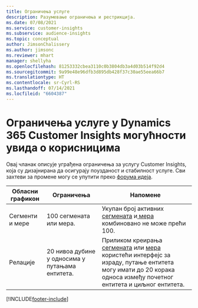 ```yaml
---
title: Ограничења услуге
description: Разумевање ограничења и рестрикција.
ms.date: 07/08/2021
ms.service: customer-insights
ms.subservice: audience-insights
ms.topic: conceptual
author: JimsonChalissery
ms.author: jimsonc
ms.reviewer: mhart
manager: shellyha
ms.openlocfilehash: 81253332cbea3110c0b3804db3a4d03b514f92d4
ms.sourcegitcommit: 9a99e48e96dfb3d895db428f37c30ae55eea66b7
ms.translationtype: HT
ms.contentlocale: sr-Cyrl-RS
ms.lasthandoff: 07/14/2021
ms.locfileid: "6604387"
---
```

# <a name="service-limits-in-dynamics-365-customer-insights-audience-insights-capability"></a>Ограничења услуге у Dynamics 365 Customer Insights могућности увида о корисницима

Овај чланак описује уграђена ограничења за услугу Customer Insights, која су дизајнирана да осигурају поузданост и стабилност услуге. Сви захтеви за промене могу се упутити преко [форума идеја](https://go.microsoft.com/fwlink/?linkid=2074172). 
 
| Обласни графикон  | Ограничења  | Напомене |
|-------------|---------------------------------------------------------------------|---------------------------------------------------------------------|
| Сегменти и мере | 100 сегмената или мера. | Укупан број активних[ сегмената](segments.md) и[ мера](measures.md) комбиновано не може прећи 100.  |
| Релације | 20 нивоа дубине у односима у путањама ентитета. | Приликом креирања [сегмената](segments.md) или [мера](measures.md) користећи интерфејс за израду, путање ентитета могу имати до 20 корака односа између почетног ентитета и циљног ентитета.  |


[!INCLUDE[footer-include](../includes/footer-banner.md)]